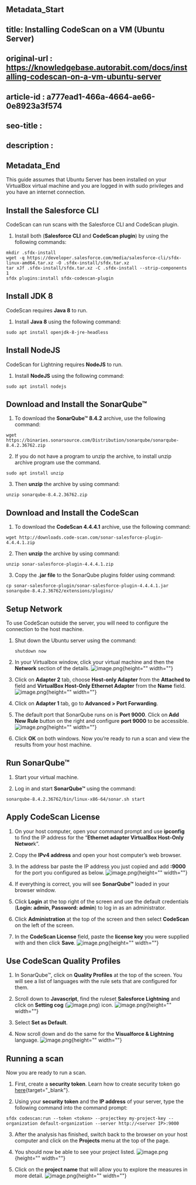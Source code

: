 ## Metadata_Start
## title: Installing CodeScan on a VM (Ubuntu Server)
## original-url : https://knowledgebase.autorabit.com/docs/installing-codescan-on-a-vm-ubuntu-server
## article-id : a777ead1-466a-4664-ae66-0e8923a3f574
## seo-title : 
## description : 
## Metadata_End
This guide assumes that Ubuntu Server has been installed on your VirtualBox virtual machine and you are logged in with sudo privileges and you have an internet connection.

## Install the Salesforce CLI

CodeScan can run scans with the Salesforce CLI and CodeScan plugin.

1. Install both (**Salesforce CLI** and **CodeScan plugin**) by using the following commands:
```
mkdir .sfdx-install
wget -q https://developer.salesforce.com/media/salesforce-cli/sfdx-linux-amd64.tar.xz -O .sfdx-install/sfdx.tar.xz
tar xJf .sfdx-install/sfdx.tar.xz -C .sfdx-install --strip-components 1
sfdx plugins:install sfdx-codescan-plugin
```

## Install JDK 8

CodeScan requires **Java 8** to run.

1. Install **Java 8** using the following command:
```
sudo apt install openjdk-8-jre-headless
```

## Install NodeJS

CodeScan for Lightning requires **NodeJS** to run.

1. Install **NodeJS** using the following command:
  ```
 sudo apt install nodejs
 ```

## Download and Install the SonarQube™

1. To download the **SonarQube™ 8.4.2** archive, use the following command:
```
wget https://binaries.sonarsource.com/Distribution/sonarqube/sonarqube-8.4.2.36762.zip
```
2. If you do not have a program to unzip the archive, to install unzip archive program use the  command.
```
sudo apt install unzip
```
3. Then **unzip** the archive by using command: 
```
unzip sonarqube-8.4.2.36762.zip
```

## Download and Install the CodeScan

1. To download the **CodeScan 4.4.4.1** archive, use the following command:
```
wget http://downloads.code-scan.com/sonar-salesforce-plugin-4.4.4.1.zip
```

2. Then **unzip** the archive by using command:
```
unzip sonar-salesforce-plugin-4.4.4.1.zip
```
 
3. Copy the **.jar file** to the SonarQube plugins folder using command:
```
cp sonar-salesforce-plugin/sonar-salesforce-plugin-4.4.4.1.jar sonarqube-8.4.2.36762/extensions/plugins/
```

## Setup Network
To use CodeScan outside the server, you will need to configure the connection to the host machine.  

1. Shut down the Ubuntu server using the command:
    ```
    shutdown now
    ```
2. In your Virtualbox window, click your virtual machine and then the **Network** section of the details.
![image.png](https://cdn.document360.io/8711f4e7-c040-4616-aac9-d947f87e4619/Images/Documentation/image%28203%29.png){height="" width=""}

3. Click on **Adapter 2** tab, choose **Host-only Adapter** from the **Attached to** field and **VirtualBox Host-Only Ethernet Adapter** from  the **Name** field.
![image.png](https://cdn.document360.io/8711f4e7-c040-4616-aac9-d947f87e4619/Images/Documentation/image%28205%29.png){height="" width=""}

4. Click on **Adapter 1** tab, go to **Advanced > Port Forwarding**.

5. The default port that SonarQube runs on is **Port 9000**. Click on **Add New Rule** button on the right and configure **port 9000** to be accessible.
![image.png](https://cdn.document360.io/8711f4e7-c040-4616-aac9-d947f87e4619/Images/Documentation/image%28207%29.png){height="" width=""}

6. Click **OK** on both windows. Now you’re ready to run a scan and view the results from your host machine.

## Run SonarQube™

1. Start your virtual machine.

3. Log in and start **SonarQube™** using the command:
```
sonarqube-8.4.2.36762/bin/linux-x86-64/sonar.sh start
```

## Apply CodeScan License

1. On your host computer, open your command prompt and use **ipconfig** to find the IP address for the “**Ethernet adapter VirtualBox Host-Only Networ**k”.

2. Copy the **IPv4 address** and open your host computer’s web browser.

3. In the address bar paste the IP address you just copied and add **:9000** for the port you configured as below.
![image.png](https://cdn.document360.io/8711f4e7-c040-4616-aac9-d947f87e4619/Images/Documentation/image%28208%29.png){height="" width=""}

4. If everything is correct, you will see **SonarQube™** loaded in your browser window.

5. Click **Login** at the top right of the screen and use the default credentials (**Login: admin, Password: admin**) to log in as an administrator.

6. Click **Administration** at the top of the screen and then select **CodeScan** on the left of the screen.

7. In the **CodeScan License** field, paste the **license key** you were supplied with and then click **Save**.
![image.png](https://cdn.document360.io/8711f4e7-c040-4616-aac9-d947f87e4619/Images/Documentation/image%28209%29.png){height="" width=""}


## Use CodeScan Quality Profiles

1. In SonarQube™, click on **Quality Profiles** at the top of the screen. You will see a list of languages with the rule sets that are configured for them.

2. Scroll down to **Javascript**, find the ruleset **Salesforce Lightning** and click on **Setting cog** (![image.png](https://cdn.document360.io/8711f4e7-c040-4616-aac9-d947f87e4619/Images/Documentation/image%28213%29.png)) icon.
![image.png](https://cdn.document360.io/8711f4e7-c040-4616-aac9-d947f87e4619/Images/Documentation/image%28210%29.png){height="" width=""}

3. Select **Set as Default**.

4. Now scroll down and do the same for the **Visualforce & Lightning** language.
![image.png](https://cdn.document360.io/8711f4e7-c040-4616-aac9-d947f87e4619/Images/Documentation/image%28214%29.png){height="" width=""}

## Running a scan

Now you are ready to run a scan.

1. First, create a **security token**. Learn how to create security token go [here](https://knowledgebase.autorabit.com/codescan/docs/generating-a-security-token){target="_blank"}.

3. Using your **security token** and the **IP address** of your server, type the following command into the command prompt:
```
sfdx codescan:run --token <token> --projectkey my-project-key --organization default-organization --server http://<server IP>:9000
```
3. After the analysis has finished, switch back to the browser on your host computer and click on the **Projects** menu at the top of the page.

4. You should now be able to see your project listed.
![image.png](https://cdn.document360.io/8711f4e7-c040-4616-aac9-d947f87e4619/Images/Documentation/image%28215%29.png){height="" width=""}

5. Click on the **project name** that will allow you to explore the measures in more detail.
![image.png](https://cdn.document360.io/8711f4e7-c040-4616-aac9-d947f87e4619/Images/Documentation/image%28216%29.png){height="" width=""}
